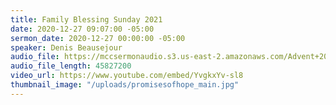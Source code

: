 ```yaml
---
title: Family Blessing Sunday 2021
date: 2020-12-27 09:07:00 -05:00
sermon_date: 2020-12-27 00:00:00 -05:00
speaker: Denis Beausejour
audio_file: https://mccsermonaudio.s3.us-east-2.amazonaws.com/Advent+2020+Promise+of+Hope/Family+Blessing+Sunday.mp3
audio_file_length: 45827200
video_url: https://www.youtube.com/embed/YvgkxYv-sl8
thumbnail_image: "/uploads/promisesofhope_main.jpg"
---
```


